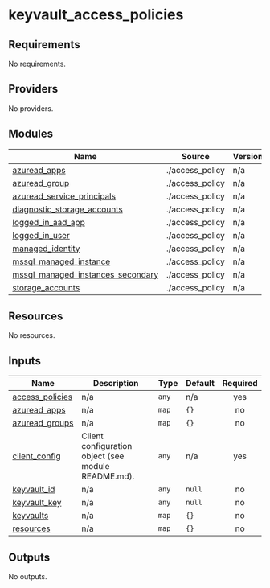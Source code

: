 # keyvault_access_policies

<!-- BEGINNING OF PRE-COMMIT-TERRAFORM DOCS HOOK -->
## Requirements

No requirements.

## Providers

No providers.

## Modules

| Name | Source | Version |
|------|--------|---------|
| <a name="module_azuread_apps"></a> [azuread\_apps](#module\_azuread\_apps) | ./access_policy | n/a |
| <a name="module_azuread_group"></a> [azuread\_group](#module\_azuread\_group) | ./access_policy | n/a |
| <a name="module_azuread_service_principals"></a> [azuread\_service\_principals](#module\_azuread\_service\_principals) | ./access_policy | n/a |
| <a name="module_diagnostic_storage_accounts"></a> [diagnostic\_storage\_accounts](#module\_diagnostic\_storage\_accounts) | ./access_policy | n/a |
| <a name="module_logged_in_aad_app"></a> [logged\_in\_aad\_app](#module\_logged\_in\_aad\_app) | ./access_policy | n/a |
| <a name="module_logged_in_user"></a> [logged\_in\_user](#module\_logged\_in\_user) | ./access_policy | n/a |
| <a name="module_managed_identity"></a> [managed\_identity](#module\_managed\_identity) | ./access_policy | n/a |
| <a name="module_mssql_managed_instance"></a> [mssql\_managed\_instance](#module\_mssql\_managed\_instance) | ./access_policy | n/a |
| <a name="module_mssql_managed_instances_secondary"></a> [mssql\_managed\_instances\_secondary](#module\_mssql\_managed\_instances\_secondary) | ./access_policy | n/a |
| <a name="module_storage_accounts"></a> [storage\_accounts](#module\_storage\_accounts) | ./access_policy | n/a |

## Resources

No resources.

## Inputs

| Name | Description | Type | Default | Required |
|------|-------------|------|---------|:--------:|
| <a name="input_access_policies"></a> [access\_policies](#input\_access\_policies) | n/a | `any` | n/a | yes |
| <a name="input_azuread_apps"></a> [azuread\_apps](#input\_azuread\_apps) | n/a | `map` | `{}` | no |
| <a name="input_azuread_groups"></a> [azuread\_groups](#input\_azuread\_groups) | n/a | `map` | `{}` | no |
| <a name="input_client_config"></a> [client\_config](#input\_client\_config) | Client configuration object (see module README.md). | `any` | n/a | yes |
| <a name="input_keyvault_id"></a> [keyvault\_id](#input\_keyvault\_id) | n/a | `any` | `null` | no |
| <a name="input_keyvault_key"></a> [keyvault\_key](#input\_keyvault\_key) | n/a | `any` | `null` | no |
| <a name="input_keyvaults"></a> [keyvaults](#input\_keyvaults) | n/a | `map` | `{}` | no |
| <a name="input_resources"></a> [resources](#input\_resources) | n/a | `map` | `{}` | no |

## Outputs

No outputs.
<!-- END OF PRE-COMMIT-TERRAFORM DOCS HOOK -->
